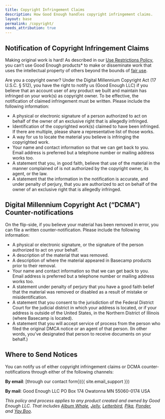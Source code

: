 ```yaml
---
title: Copyright Infringement Claims
description: How Good Enough handles copyright infringement claims.
layout: base
permalink: /copyright/
needs_attribution: true
---
```


## Notification of Copyright Infringement Claims

Making original work is hard! As described in our [Use Restrictions Policy](../abuse/), you can’t use Good Enough products* to make or disseminate work that uses the intellectual property of others beyond the bounds of [fair use](https://www.copyright.gov/fair-use/more-info.html).

Are you a copyright owner? Under the Digital Millennium Copyright Act (17 U.S.C. § 512), you have the right to notify us (Good Enough LLC) if you believe that an account user of any product we built and maintain has infringed on your work(s) as copyright owner. To be effective, the notification of claimed infringement must be written. Please include the following information:

- A physical or electronic signature of a person authorized to act on behalf of the owner of an exclusive right that is allegedly infringed.
- Identification of the copyrighted work(s) claimed to have been infringed. If there are multiple, please share a representative list of those works.
- A way for us to locate the material you believe is infringing the copyrighted work.
- Your name and contact information so that we can get back to you. Email address is preferred but a telephone number or mailing address works too.
- A statement that you, in good faith, believe that use of the material in the manner complained of is not authorized by the copyright owner, its agent, or the law.
- A statement that the information in the notification is accurate, and under penalty of perjury, that you are authorized to act on behalf of the owner of an exclusive right that is allegedly infringed.

## Digital Millennium Copyright Act (“DCMA”) Counter-notifications

On the flip-side, if you believe your material has been removed in error, you can file a written counter-notification. Please include the following information:

- A physical or electronic signature, or the signature of the person authorized to act on your behalf.
- A description of the material that was removed.
- A description of where the material appeared in Basecamp products prior to their removal.
- Your name and contact information so that we can get back to you. Email address is preferred but a telephone number or mailing address works too.
- A statement under penalty of perjury that you have a good faith belief that the material was removed or disabled as a result of mistake or misidentification.
- A statement that you consent to the jurisdiction of the Federal District Court for the judicial district in which your address is located, or if your address is outside of the United States, in the Northern District of Illinois (where Basecamp is located).
- A statement that you will accept service of process from the person who filed the original DMCA notice or an agent of that person. (In other words, you’ve designated that person to receive documents on your behalf.)

## Where to Send Notices

You can notify us of either copyright infringement claims or DCMA counter-notifications through either of the following channels:

**By email**: [through our contact form]({{ site.email_support }})

**By mail**: Good Enough LLC
PO Box 174
Owatonna MN 55060-0174
USA

*This policy and process applies to any product created and owned by Good Enough LLC. That includes <a href="https://albumwhale.com/?utm_source=ge_policies&utm_medium=ge_policies_copyright" target="_blank">Album Whale</a>, <a href="https://letsjelly.com?utm_source=ge_policies&utm_medium=ge_policies_copyright" target="_blank">Jelly</a>, <a href="https://letterbird.co/?utm_source=ge_policies&utm_medium=ge_policies_copyright" target="_blank">Letterbird</a>, <a href="https://pika.page?utm_source=ge_policies&utm_medium=ge_policies_copyright" target="_blank">Pika</a>, <a href="https://ponder.us/?utm_source=ge_policies&utm_medium=ge_policies_copyright" target="_blank">Ponder</a>, and <a href="https://yay.boo?utm_source=ge_policies&utm_medium=ge_policies_copyright" target="_blank">Yay.Boo</a>.*
